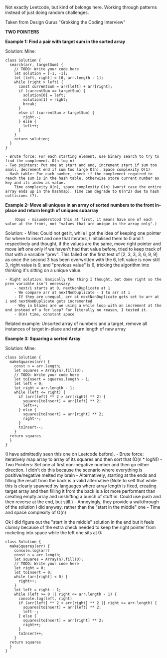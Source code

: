 Not exactly Leetcode, but kind of belongs here. Working through patterns instead of just doing random challenges.

Taken from Design Gurus "Grokking the Coding Interview"

**TWO POINTERS**

**Example 1: Find a pair with target sum in the sorted array**

Solution: 
	Mine: 
```
class Solution {
  search(arr, targetSum) {
    // TODO: Write your code here
    let solution = [-1, -1];
    let [left, right] = [0, arr.length - 1];
    while (right > left) {
      const currentSum = arr[left] + arr[right];
      if (currentSum == targetSum) {
        solution[0] = left;
        solution[1] = right;
        break;
      }
      else if (currentSum > targetSum) {
        right--;
      } else {
        left++;
      }
    }
    return solution;
  }
}
```
	- Brute force: For each starting element, use binary search to try to find the complement. O(n log n)
	- Two pointers: Put one at start and end, increment start if sum too small, decrement end if sum too large O(n). Space complexity O(1)
	- Hash table: For each number, check if the complement required to reach the sum is in the hash table, otherwise store current number as key and its index as value.
		Time complexity O(n), space complexity O(n) (worst case the entire array ends up in the hashmap). Time can degrade to O(n^2) due to hash collisions (?).


**Example 2: Move all uniques in an array of sorted numbers to the front in-place and return length of uniques subarray**

		(Oops - misunderstood this at first, it means have one of each value at the front, not "values that are unique in the array only".)
		
Solution:
	- Mine: Could not get it, while I got the idea of keeping one pointer for where to insert and one that iterates, I initialised them to 0 and 1 respectively
	and thought, if the values are the same, move right pointer and move left one only if we haven't had that value before, tried to keep track of that with a
	variable "prev". This failed on the first test of [2, 3, 3, 3, 6, 9, 9] as once the second 3 has been overwritten with the 6, left value is now still 3,
	right value is 9, and "previous value" is 6, tricking the algorithm into thinking it's sitting on a unique value.

	- Right solution: Basically the thing I thought, but done right so the prev variable isn't necessary
		- next/i starts at 0, nextNonDuplicate at 1
		- We compare arr at nextNonDuplicate - 1 to arr at i
		- If they are unequal, arr at nextNonDuplicate gets set to arr at i and nextNonDuplicate gets incremented
		- Why in blazes are we using a while loop with an increment at the end instead of a for loop? For literally no reason, I tested it.
		- O(n) time, constant space

Related example: Unsorted array of numbers and a target, remove all instances of target in-place and return length of new array

**Example 3: Squaring a sorted Array**

Solution:
	Mine:
```
class Solution {
  makeSquares(arr) {
    const n = arr.length;
    let squares = Array(n).fill(0);
    // TODO: Write your code here
    let toInsert = squares.length - 1;
    let left = 0;
    let right = arr.length - 1;
    while (left <= right) {
      if (arr[left] ** 2 > arr[right] ** 2) {
        squares[toInsert] = arr[left] ** 2;
        left++;
      } else {
        squares[toInsert] = arr[right] ** 2;
        right--;
      }
      toInsert--;
    }
  return squares
  }
}
```

(I have admittedly seen this one on Leetcode before).
	- Brute force: iteratively map array to array of its squares and then sort that (O(n * logN)) 
	- Two Pointers: Set one at first non-negative number and then go either direction. I didn't do this because the scenario where everything is 
		positive/negative melted my brain
	- Alternatively, starting at the ends and filling the result from the back is a valid alternative
	(Note to self that while this is clearly spawned by languages where array length is fixed, creating target array and then filling it from the back
	is a lot more performant than creating empty array and unshifting a bunch of stuff in. Could use push and then reverse at the end, but still.)
	- Annoyingly, they provide a walkthrough of the solution I did anyway, rather than the "start in the middle" one
	- Time and space complexity of O(n)

Ok I did figure out the "start in the middle" solution in the end but it feels clumsy because of the extra check needed to keep the right pointer from rocketing into space
while the left one sits at 0:

```
class Solution {
  makeSquares(arr) {
    console.log(arr)
    const n = arr.length;
    let squares = Array(n).fill(0);
    // TODO: Write your code here
    let right = 0;
    let toInsert = 0;
    while (arr[right] < 0) {
      right++;
    }
    let left = right - 1;
    while (left >= 0 || right <= arr.length - 1) {
      console.log(left, right)
      if (arr[left] ** 2 < arr[right] ** 2 || right >= arr.length) {
        squares[toInsert] = arr[left] ** 2;
        left--;
      } else {
        squares[toInsert] = arr[right] ** 2;
        right++;
      }
      toInsert++;
    }
  return squares
  }
}
```



